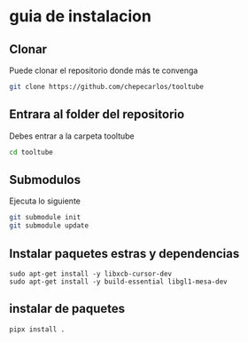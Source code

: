 # guia de instalacion

## Clonar 
Puede clonar el repositorio donde más te convenga

```bash
git clone https://github.com/chepecarlos/tooltube
```

## Entrara al folder del repositorio 
Debes entrar a la carpeta tooltube 

```bash
cd tooltube
```

## Submodulos 
Ejecuta lo siguiente

```bash
git submodule init
git submodule update
```

## Instalar paquetes estras y dependencias

```
sudo apt-get install -y libxcb-cursor-dev
sudo apt-get install -y build-essential libgl1-mesa-dev

```

## instalar de paquetes

```bash
pipx install .
``` 
